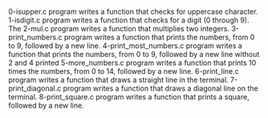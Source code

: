 0-isupper.c program writes a function that checks for uppercase character.
1-isdigit.c program writes  a function that checks for a digit (0 through 9).
The 2-mul.c program writes a function that multiplies two integers.
3-print_numbers.c program writes a function that prints the numbers, from 0 to 9, followed by a new line.
4-print_most_numbers.c program writes a function that prints the numbers, from 0 to 9, followed by a new line without 2 and 4 printed
5-more_numbers.c program writes a function that prints 10 times the numbers, from 0 to 14, followed by a new line.
6-print_line.c program writes a function that draws a straight line in the terminal.
7-print_diagonal.c program writes a function that draws a diagonal line on the terminal.
8-print_square.c program writes a function that prints a square, followed by a new line.
